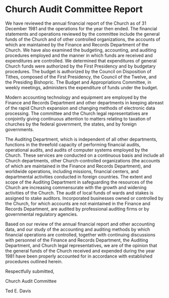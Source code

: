 # Church Audit Committee Report

We have reviewed the annual financial report of the Church as of 31 December
1981 and the operations for the year then ended. The financial statements and
operations reviewed by the committee include the general funds of the Church
and of other controlled organizations, the accounts of which are maintained by
the Finance and Records Department of the Church. We have also examined the
budgeting, accounting, and auditing procedures employed and the manner in
which funds are received and expenditures are controlled. We determined that
expenditures of general Church funds were authorized by the First Presidency
and by budgetary procedures. The budget is authorized by the Council on
Disposition of Tithes, composed of the First Presidency, the Council of the
Twelve, and the Presiding Bishopric. The Budget and Appropriations Committee,
in weekly meetings, administers the expenditure of funds under the budget.

Modern accounting technology and equipment are employed by the Finance and
Records Department and other departments in keeping abreast of the rapid
Church expansion and changing methods of electronic data processing. The
committee and the Church legal representatives are conjointly giving
continuous attention to matters relating to taxation of churches by the
federal government, the states, and by foreign governments.

The Auditing Department, which is independent of all other departments,
functions in the threefold capacity of performing financial audits,
operational audits, and audits of computer systems employed by the Church.
These services are conducted on a continuous basis and include all Church
departments, other Church-controlled organizations (the accounts of which are
maintained in the Finance and Records Department), and worldwide operations,
including missions, financial centers, and departmental activities conducted
in foreign countries. The extent and scope of the Auditing Department in
safeguarding the resources of the Church are increasing commensurate with the
growth and widening activities of the Church. The audit of local funds of
wards and stakes is assigned to stake auditors. Incorporated businesses owned
or controlled by the Church, for which accounts are not maintained in the
Finance and Records Department, are audited by professional auditing firms or
by governmental regulatory agencies.

Based on our review of the annual financial report and other accounting data,
and our study of the accounting and auditing methods by which financial
operations are controlled, together with continuing discussions with personnel
of the Finance and Records Department, the Auditing Department, and Church
legal representatives, we are of the opinion that the general funds of the
Church received and expended during the year 1981 have been properly accounted
for in accordance with established procedures outlined herein.

Respectfully submitted,

Church Audit Committee

Ted E. Davis

